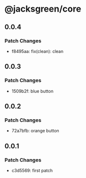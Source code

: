 # @jacksgreen/core

## 0.0.4

### Patch Changes

- f8495aa: fix(clean): clean

## 0.0.3

### Patch Changes

- 1509b2f: blue button

## 0.0.2

### Patch Changes

- 72a7bfb: orange button

## 0.0.1

### Patch Changes

- c3d5569: first patch
